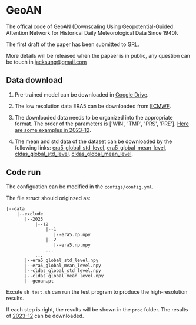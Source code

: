 # GeoAN
The offical code of GeoAN (Downscaling Using Geopotential-Guided Attention Network for Historical Daily Meteorological Data Since 1940).

The first draft of the paper has been submitted to [GRL](https://agupubs.onlinelibrary.wiley.com/journal/19448007).

More details will be released when the papaer is in public, any question can be touch in jacksung@gmail.com
## Data download
1. Pre-trained model can be downloaded in [Google Drive](https://drive.google.com/file/d/1BN7EE0uVov2b4sTpSP8EKlXIxE6lDetI/view?usp=drive_link).

2. The low resolution data ERA5 can be downloaded from [ECMWF](https://cds.climate.copernicus.eu/cdsapp#!/dataset/reanalysis-era5-single-levels?tab=form).

3. The downloaded data needs to be organized into the appropriate format. The order of the parameters is ['WIN', 'TMP', 'PRS', 'PRE'].
[Here are some examples in 2023-12](https://drive.google.com/file/d/1ExjsISNm1bWdUimhNEhu6duJRq9ejsoW/view?usp=drive_link).

4. The mean and std data of the dataset can be downloaded by the following links:
[era5_global_std_level](https://drive.google.com/file/d/1V-xV6QbjRalvtVsA04A6LOXWmvhbuUDR/view?usp=drive_link), 
[era5_global_mean_level](https://drive.google.com/file/d/1qQQcfz9RQyW_KcKq_PH9_uWDfOz-mKMl/view?usp=drive_link), 
[cldas_global_std_level](https://drive.google.com/file/d/1lCGvOzFT00DyVekyq4L4N-8Ymx_RqqFP/view?usp=drive_link), 
[cldas_global_mean_level](https://drive.google.com/file/d/1QUxpgzHc14S4zbEORBRYeJin3pWZ-Mxy/view?usp=drive_link).
## Code run
The configuation can be modified in the `configs/config.yml`.

The file struct should originzed as:
```
|--data
    |--exclude
       |--2023
           |--12
               |--1
                  |--era5.np.npy
               |--2
                  |--era5.np.npy
               ...
           ...
       |--era5_global_std_level.npy
       |--era5_global_mean_level.npy
       |--cldas_global_std_level.npy
       |--cldas_global_mean_level.npy
       |--geoan.pt
```
Excute `sh test.sh` can run the test program to produce the high-resolution results.

If each step is right, the results will be shown in the `proc` folder. The results of [2023-12](https://drive.google.com/file/d/1iH5lD84n5VORjXLfAlbQTGHSbrJbpT9T/view?usp=drive_link) can be downloaded.
